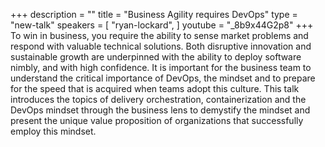 +++
description = ""
title = "Business Agility requires DevOps"
type = "new-talk"
speakers = [
        "ryan-lockard",
]
youtube = "_8b9x44G2p8"
+++
To win in business, you require the ability to sense market problems and respond with valuable technical solutions. Both disruptive innovation and sustainable growth are underpinned with the ability to deploy software nimbly, and with high confidence. It is important for the business team to understand the critical importance of DevOps, the mindset and to prepare for the speed that is acquired when teams adopt this culture. This talk introduces the topics of delivery orchestration, containerization and the DevOps mindset through the business lens to demystify the mindset and present the unique value proposition of organizations that successfully employ this mindset.